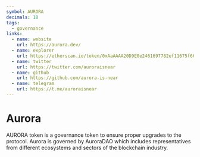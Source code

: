 ```yaml
---
symbol: AURORA
decimals: 18
tags:
  - governance
links:
  - name: website
    url: https://aurora.dev/
  - name: explorer
    url: https://etherscan.io/token/0xAaAAAA20D9E0e2461697782ef11675f668207961
  - name: twitter
    url: https://twitter.com/auroraisnear
  - name: github
    url: https://github.com/aurora-is-near
  - name: telegram
    url: https://t.me/auroraisnear
---
```


# Aurora

AURORA token is a governance token to ensure proper upgrades to the protocol. Aurora is governed by AuroraDAO which includes representatives from different ecosystems and sectors of the blockchain industry.
